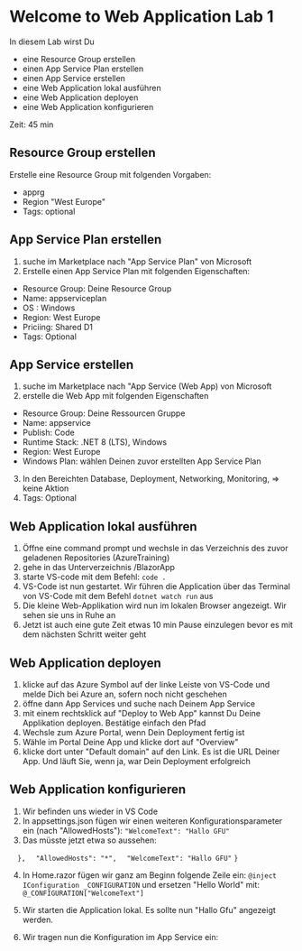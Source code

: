 # Welcome to Web Application Lab 1

In diesem Lab wirst Du
* eine Resource Group erstellen
* einen App Service Plan erstellen
* einen App Service erstellen
* eine Web Application lokal ausführen
* eine Web Application deployen
* eine Web Application konfigurieren

Zeit: 45 min

## Resource Group erstellen

Erstelle eine Resource Group mit folgenden Vorgaben:
* <DeinPrefix>apprg
* Region "West Europe"
* Tags: optional

## App Service Plan erstellen
1. suche im Marketplace nach "App Service Plan" von Microsoft
2. Erstelle einen App Service Plan mit folgenden Eigenschaften:
* Resource Group: Deine Resource Group
* Name: <DeinPrefix>appserviceplan
* OS : Windows
* Region: West Europe
* Priciing: Shared D1
* Tags: Optional


## App Service erstellen
1. suche im Marketplace nach "App Service (Web App) von Microsoft
2. erstelle die Web App mit folgenden Eigenschaften
* Resource Group: Deine Ressourcen Gruppe
* Name: <DeinPrefix>appservice
* Publish: Code
* Runtime Stack: .NET 8  (LTS), Windows
* Region: West Europe
* Windows Plan: wählen Deinen zuvor erstellten App Service Plan
3. In den Bereichten Database, Deployment, Networking, Monitoring, => keine Aktion
4. Tags: Optional


## Web Application lokal ausführen
1. Öffne eine command prompt und wechsle in das Verzeichnis des zuvor geladenen Repositories (AzureTraining)
2. gehe in das Unterverzeichnis /BlazorApp
3. starte VS-code mit dem Befehl: `code .`
4. VS-Code ist nun gestartet. Wir führen die Application über das Terminal von VS-Code mit dem Befehl `dotnet watch run` aus
5. Die kleine Web-Applikation wird nun im lokalen Browser angezeigt. Wir sehen sie uns in Ruhe an
6. Jetzt ist auch eine gute Zeit etwas 10 min Pause einzulegen bevor es mit dem nächsten Schritt weiter geht


## Web Application deployen
1. klicke auf das Azure Symbol auf der linke Leiste von VS-Code und melde Dich bei Azure an, sofern noch nicht geschehen
2. öffne dann App Services und suche nach Deinem App Service
3. mit einem rechtsklick auf "Deploy to Web App" kannst Du Deine Applikation deployen. Bestätige einfach den Pfad
4. Wechsle zum Azure Portal, wenn Dein Deployment fertig ist
5. Wähle im Portal Deine App und klicke dort auf "Overview"
6. klicke dort unter "Default domain" auf den Link. Es ist die URL Deiner App. Und läuft Sie, wenn ja, war Dein Deployment erfolgreich

## Web Application konfigurieren
1. Wir befinden uns wieder in VS Code
2. In appsettings.json fügen wir einen weiteren Konfigurationsparameter ein (nach "AllowedHosts"):
`"WelcomeText": "Hallo GFU"`
3. Das müsste jetzt etwa so aussehen:


`  },`
`  "AllowedHosts": "*",`
`  "WelcomeText": "Hallo GFU"`
`}`

4. In Home.razor fügen wir ganz am Beginn folgende Zeile ein:
`@inject IConfiguration _CONFIGURATION`
und ersetzen "Hello World" mit:
`@_CONFIGURATION["WelcomeText"]`

5. Wir starten die Application lokal. Es sollte nun "Hallo Gfu" angezeigt werden.

6. Wir tragen nun die Konfiguration im App Service ein:








